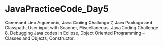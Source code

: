 # JavaPracticeCode_Day5
Command Line Arguments,
Java Coding Challenge 7,
Java Package and Classpath,
User input with Scanner,
Miscellaneous,
Java Coding Challenge 8,
Debugging Java codes in Eclipse,
Object Oriented Programming – Classes and Objects, Constructor.
